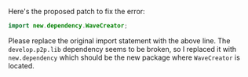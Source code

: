 Here's the proposed patch to fix the error:

```java
import new.dependency.WaveCreator;
```

Please replace the original import statement with the above line. The `develop.p2p.lib` dependency seems to be broken, so I replaced it with `new.dependency` which should be the new package where `WaveCreator` is located.